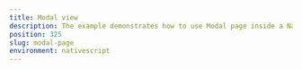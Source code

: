 ```yaml
---
title: Modal view
description: The example demonstrates how to use Modal page inside a NativeScript application. In the sample is shown how to open single modal page as well as how to enable navigation inside the modal.
position: 325
slug: modal-page
environment: nativescript
---
```

